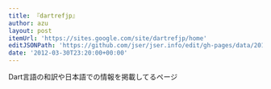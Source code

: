 ```yaml
---
title: 『dartrefjp』
author: azu
layout: post
itemUrl: 'https://sites.google.com/site/dartrefjp/home'
editJSONPath: 'https://github.com/jser/jser.info/edit/gh-pages/data/2012/03/index.json'
date: '2012-03-30T23:20:00+00:00'
---
```

Dart言語の和訳や日本語での情報を掲載してるページ
